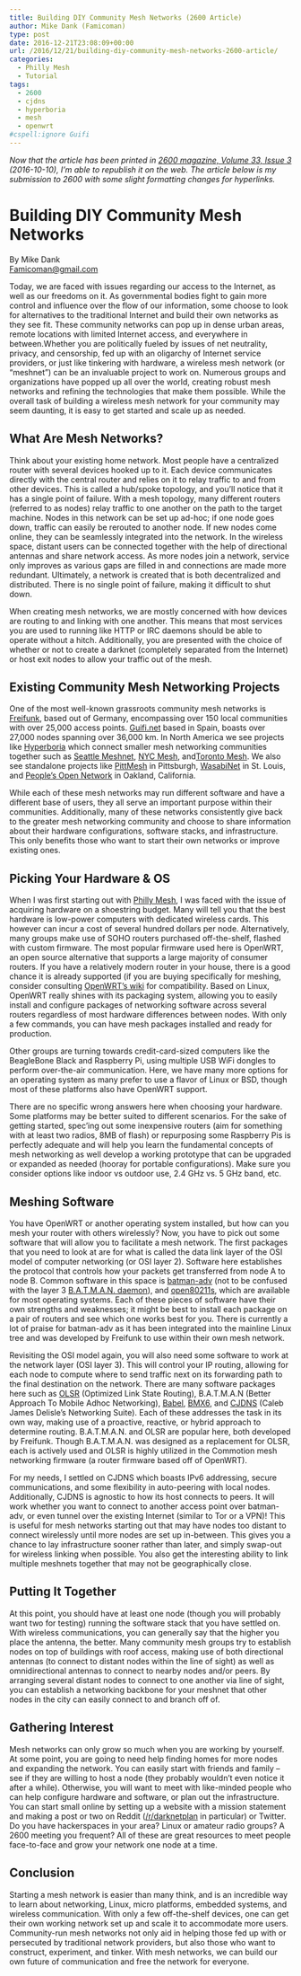 ```yaml
---
title: Building DIY Community Mesh Networks (2600 Article)
author: Mike Dank (Famicoman)
type: post
date: 2016-12-21T23:08:09+00:00
url: /2016/12/21/building-diy-community-mesh-networks-2600-article/
categories:
  - Philly Mesh
  - Tutorial
tags:
  - 2600
  - cjdns
  - hyperboria
  - mesh
  - openwrt
#cspell:ignore Guifi
---
```

_Now that the article has been printed in [2600 magazine, Volume 33, Issue 3](https://www.amazon.com/2600-Magazine-Hacker-Quarterly-ebook/dp/B01M1NJI3U/2600magazi-20) (2016-10-10), I’m able to republish it on the web. The article below is my submission to 2600 with some slight formatting changes for hyperlinks._

# Building DIY Community Mesh Networks  
By Mike Dank  
Famicoman@gmail.com  

Today, we are faced with issues regarding our access to the Internet, as well as our freedoms on it. As governmental bodies fight to gain more control and influence over the flow of our information, some choose to look for alternatives to the traditional Internet and build their own networks as they see fit. These community networks can pop up in dense urban areas, remote locations with limited Internet access, and everywhere in between.Whether you are politically fueled by issues of net neutrality, privacy, and censorship, fed up with an oligarchy of Internet service providers, or just like tinkering with hardware, a wireless mesh network (or “meshnet”) can be an invaluable project to work on. Numerous groups and organizations have popped up all over the world, creating robust mesh networks and refining the technologies that make them possible. While the overall task of building a wireless mesh network for your community may seem daunting, it is easy to get started and scale up as needed.

## What Are Mesh Networks?

Think about your existing home network. Most people have a centralized router with several devices hooked up to it. Each device communicates directly with the central router and relies on it to relay traffic to and from other devices. This is called a hub/spoke topology, and you’ll notice that it has a single point of failure. With a mesh topology, many different routers (referred to as nodes) relay traffic to one another on the path to the target machine. Nodes in this network can be set up ad-hoc; if one node goes down, traffic can easily be rerouted to another node. If new nodes come online, they can be seamlessly integrated into the network. In the wireless space, distant users can be connected together with the help of directional antennas and share network access. As more nodes join a network, service only improves as various gaps are filled in and connections are made more redundant. Ultimately, a network is created that is both decentralized and distributed. There is no single point of failure, making it difficult to shut down.

When creating mesh networks, we are mostly concerned with how devices are routing to and linking with one another. This means that most services you are used to running like HTTP or IRC daemons should be able to operate without a hitch. Additionally, you are presented with the choice of whether or not to create a darknet (completely separated from the Internet) or host exit nodes to allow your traffic out of the mesh.

## Existing Community Mesh Networking Projects

One of the most well-known grassroots community mesh networks is [Freifunk](https://freifunk.net), based out of Germany, encompassing over 150 local communities with over 25,000 access points. [Guifi.net](https://guifi.net) based in Spain, boasts over 27,000 nodes spanning over 36,000 km. In North America we see projects like [Hyperboria](http://hyperboria.net) which connect smaller mesh networking communities together such as [Seattle Meshnet](https://www.seattlemesh.net), [NYC Mesh](https://nycmesh.net), and[Toronto Mesh](https://tomesh.net). We also see standalone projects like [PittMesh](http://www.pittmesh.net) in Pittsburgh, [WasabiNet](http://gowasabi.net) in St. Louis, and [People’s Open Network](https://sudoroom.org) in Oakland, California.

While each of these mesh networks may run different software and have a different base of users, they all serve an important purpose within their communities. Additionally, many of these networks consistently give back to the greater mesh networking community and choose to share information about their hardware configurations, software stacks, and infrastructure. This only benefits those who want to start their own networks or improve existing ones.

## Picking Your Hardware & OS

When I was first starting out with [Philly Mesh](http://mesh.philly2600.net), I was faced with the issue of acquiring hardware on a shoestring budget. Many will tell you that the best hardware is low-power computers with dedicated wireless cards. This however can incur a cost of several hundred dollars per node. Alternatively, many groups make use of SOHO routers purchased off-the-shelf, flashed with custom firmware. The most popular firmware used here is OpenWRT, an open source alternative that supports a large majority of consumer routers. If you have a relatively modern router in your house, there is a good chance it is already supported (if you are buying specifically for meshing, consider consulting [OpenWRT’s wiki](https://wiki.openwrt.org) for compatibility. Based on Linux, OpenWRT really shines with its packaging system, allowing you to easily install and configure packages of networking software across several routers regardless of most hardware differences between nodes. With only a few commands, you can have mesh packages installed and ready for production.

Other groups are turning towards credit-card-sized computers like the BeagleBone Black and Raspberry Pi, using multiple USB WiFi dongles to perform over-the-air communication. Here, we have many more options for an operating system as many prefer to use a flavor of Linux or BSD, though most of these platforms also have OpenWRT support.

There are no specific wrong answers here when choosing your hardware. Some platforms may be better suited to different scenarios. For the sake of getting started, spec’ing out some inexpensive routers (aim for something with at least two radios, 8MB of flash) or repurposing some Raspberry Pis is perfectly adequate and will help you learn the fundamental concepts of mesh networking as well develop a working prototype that can be upgraded or expanded as needed (hooray for portable configurations). Make sure you consider options like indoor vs outdoor use, 2.4 GHz vs. 5 GHz band, etc.

## Meshing Software

You have OpenWRT or another operating system installed, but how can you mesh your router with others wirelessly? Now, you have to pick out some software that will allow you to facilitate a mesh network. The first packages that you need to look at are for what is called the data link layer of the OSI model of computer networking (or OSI layer 2). Software here establishes the protocol that controls how your packets get transferred from node A to node B. Common software in this space is [batman-adv](https://www.open-mesh.org/projects/batman-adv/wiki) (not to be confused with the layer 3 [B.A.T.M.A.N. daemon](https://www.open-mesh.org/projects/batmand/wiki)), and [open80211s](https://www.open80211s.org/), which are available for most operating systems. Each of these pieces of software have their own strengths and weaknesses; it might be best to install each package on a pair of routers and see which one works best for you. There is currently a lot of praise for batman-adv as it has been integrated into the mainline Linux tree and was developed by Freifunk to use within their own mesh network.

Revisiting the OSI model again, you will also need some software to work at the network layer (OSI layer 3). This will control your IP routing, allowing for each node to compute where to send traffic next on its forwarding path to the final destination on the network. There are many software packages here such as [OLSR](http://www.olsr.org/mediawiki/index.php/Main_Page) (Optimized Link State Routing), B.A.T.M.A.N (Better Approach To Mobile Adhoc Networking), [Babel](https://www.irif.fr/~jch//software/babel/), [BMX6](https://github.com/bmx-routing/bmx6), and [CJDNS](https://github.com/cjdelisle/cjdns) (Caleb James Delisle’s Networking Suite). Each of these addresses the task in its own way, making use of a proactive, reactive, or hybrid approach to determine routing. B.A.T.M.A.N. and OLSR are popular here, both developed by Freifunk. Though B.A.T.M.A.N. was designed as a replacement for OLSR, each is actively used and OLSR is highly utilized in the Commotion mesh networking firmware (a router firmware based off of OpenWRT).

For my needs, I settled on CJDNS which boasts IPv6 addressing, secure communications, and some flexibility in auto-peering with local nodes. Additionally, CJDNS is agnostic to how its host connects to peers. It will work whether you want to connect to another access point over batman-adv, or even tunnel over the existing Internet (similar to Tor or a VPN)! This is useful for mesh networks starting out that may have nodes too distant to connect wirelessly until more nodes are set up in-between. This gives you a chance to lay infrastructure sooner rather than later, and simply swap-out for wireless linking when possible. You also get the interesting ability to link multiple meshnets together that may not be geographically close.

## Putting It Together

At this point, you should have at least one node (though you will probably want two for testing) running the software stack that you have settled on. With wireless communications, you can generally say that the higher you place the antenna, the better. Many community mesh groups try to establish nodes on top of buildings with roof access, making use of both directional antennas (to connect to distant nodes within the line of sight) as well as omnidirectional antennas to connect to nearby nodes and/or peers. By arranging several distant nodes to connect to one another via line of sight, you can establish a networking backbone for your meshnet that other nodes in the city can easily connect to and branch off of.

## Gathering Interest

Mesh networks can only grow so much when you are working by yourself. At some point, you are going to need help finding homes for more nodes and expanding the network. You can easily start with friends and family – see if they are willing to host a node (they probably wouldn’t even notice it after a while). Otherwise, you will want to meet with like-minded people who can help configure hardware and software, or plan out the infrastructure. You can start small online by setting up a website with a mission statement and making a post or two on Reddit ([/r/darknetplan](https://www.reddit.com/r/darknetplan/) in particular) or Twitter. Do you have hackerspaces in your area? Linux or amateur radio groups? A 2600 meeting you frequent? All of these are great resources to meet people face-to-face and grow your network one node at a time.

## Conclusion

Starting a mesh network is easier than many think, and is an incredible way to learn about networking, Linux, micro platforms, embedded systems, and wireless communication. With only a few off-the-shelf devices, one can get their own working network set up and scale it to accommodate more users. Community-run mesh networks not only aid in helping those fed up with or persecuted by traditional network providers, but also those who want to construct, experiment, and tinker. With mesh networks, we can build our own future of communication and free the network for everyone.